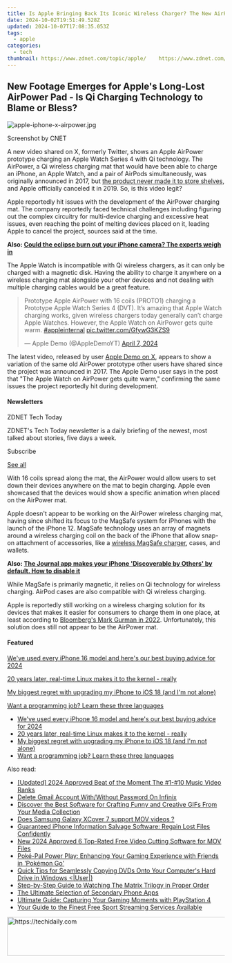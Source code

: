 ```yaml
---
title: Is Apple Bringing Back Its Iconic Wireless Charger? The New AirPower Video Suggests a Comeback with Qi Technology | ZDNET Exclusive
date: 2024-10-02T19:51:49.528Z
updated: 2024-10-07T17:08:35.053Z
tags:
  - apple
categories:
  - tech
thumbnail: https://www.zdnet.com/topic/apple/    https://www.zdnet.com/a/img/resize/cd435042d465702a51593532f94fe37483ffa44f/2017/09/12/f67e8d7e-d815-4c6e-9c93-bc032e4e653a/4981ee99-d161-4a8c-b943-eecf403af8b9800.jpg?width=170&height=96&fit=crop&auto=webp
---
```


## New Footage Emerges for Apple's Long-Lost AirPower Pad - Is Qi Charging Technology to Blame or Bless?

![apple-iphone-x-airpower.jpg](https://www.zdnet.com/a/img/resize/a2f695e45fc32aafeb77b1a41f5aadbe03f1d5da/2017/09/12/f67e8d7e-d815-4c6e-9c93-bc032e4e653a/4981ee99-d161-4a8c-b943-eecf403af8b9800.jpg?auto=webp&width=1280)

Screenshot by CNET

A new video shared on X, formerly Twitter, shows an Apple AirPower prototype charging an Apple Watch Series 4 with Qi technology. The AirPower, a Qi wireless charging mat that would have been able to charge an iPhone, an Apple Watch, and a pair of AirPods simultaneously, was originally announced in 2017, but [the product never made it to store shelves](https://www.zdnet.com/article/apple-tries-to-wipe-airpower-from-history/), and Apple officially canceled it in 2019\. So, is this video legit?

Apple reportedly hit issues with the development of the AirPower charging mat. The company reportedly faced technical challenges including figuring out the complex circuitry for multi-device charging and excessive heat issues, even reaching the point of melting devices placed on it, leading Apple to cancel the project, sources said at the time. 

**Also: [Could the eclipse burn out your iPhone camera? The experts weigh in](https://www.zdnet.com/article/will-solar-eclipse-burn-out-iphone-camera/)**

The Apple Watch is incompatible with Qi wireless chargers, as it can only be charged with a magnetic disk. Having the ability to charge it anywhere on a wireless charging mat alongside your other devices and not dealing with multiple charging cables would be a great feature. 

> Prototype Apple AirPower with 16 coils (PROTO1) charging a Prototype Apple Watch Series 4 (DVT). It’s amazing that Apple Watch charging works, given wireless chargers today generally can’t charge Apple Watches. However, the Apple Watch on AirPower gets quite warm. [#appleinternal](https://twitter.com/hashtag/appleinternal?src=hash&ref%5Fsrc=twsrc^tfw) [pic.twitter.com/GfywG3KZS9](https://t.co/GfywG3KZS9)
> 
> — Apple Demo (@AppleDemoYT) [April 7, 2024](https://twitter.com/AppleDemoYT/status/1777003651434680788?ref%5Fsrc=twsrc^tfw)

The latest video, released by user [Apple Demo on X](https://x.com/AppleDemoYT/status/1777003651434680788), appears to show a variation of the same old AirPower prototype other users have shared since the project was announced in 2017\. The Apple Demo user says in the post that "The Apple Watch on AirPower gets quite warm," confirming the same issues the project reportedly hit during development. 

#### Newsletters

ZDNET Tech Today

ZDNET's Tech Today newsletter is a daily briefing of the newest, most talked about stories, five days a week.

 Subscribe

[See all](https://www.zdnet.com/newsletters/)

With 16 coils spread along the mat, the AirPower would allow users to set down their devices anywhere on the mat to begin charging. Apple even showcased that the devices would show a specific animation when placed on the AirPower mat.

Apple doesn't appear to be working on the AirPower wireless charging mat, having since shifted its focus to the MagSafe system for iPhones with the launch of the iPhone 12\. MagSafe technology uses an array of magnets around a wireless charging coil on the back of the iPhone that allow snap-on attachment of accessories, like a [wireless MagSafe charger](https://www.zdnet.com/article/best-magsafe-battery/), cases, and wallets.

**Also: [The Journal app makes your iPhone 'Discoverable by Others' by default. How to disable it](https://www.zdnet.com/article/the-journal-app-makes-your-iphone-discoverable-by-others-by-default-how-to-disable-it/)**

While MagSafe is primarily magnetic, it relies on Qi technology for wireless charging. AirPod cases are also compatible with Qi wireless charging.

Apple is reportedly still working on a wireless charging solution for its devices that makes it easier for consumers to charge them in one place, at least according to [Bloomberg's Mark Gurman in 2022](https://www.bloomberg.com/news/newsletters/2022-10-09/will-the-iphone-15-get-usb-c-port-will-apple-aapl-release-a-wireless-iphone-l91edtxt). Unfortunately, this solution does still not appear to be the AirPower mat.

#### Featured

[We've used every iPhone 16 model and here's our best buying advice for 2024](https://www.zdnet.com/article/iphone-16-pro-max-buying-advice-2024/ "We've used every iPhone 16 model and here's our best buying advice for 2024")

[20 years later, real-time Linux makes it to the kernel - really](https://www.zdnet.com/article/20-years-later-real-time-linux-makes-it-to-the-kernel-really/ "20 years later, real-time Linux makes it to the kernel - really")

[My biggest regret with upgrading my iPhone to iOS 18 (and I'm not alone)](https://www.zdnet.com/article/my-biggest-regret-with-upgrading-my-iphone-to-ios-18-and-im-not-alone/ "My biggest regret with upgrading my iPhone to iOS 18 (and I'm not alone)")

[Want a programming job? Learn these three languages](https://www.zdnet.com/article/want-a-programming-job-learn-these-three-languages/ "Want a programming job? Learn these three languages")

* [We've used every iPhone 16 model and here's our best buying advice for 2024](https://www.zdnet.com/article/iphone-16-pro-max-buying-advice-2024/ "We've used every iPhone 16 model and here's our best buying advice for 2024")
* [20 years later, real-time Linux makes it to the kernel - really](https://www.zdnet.com/article/20-years-later-real-time-linux-makes-it-to-the-kernel-really/ "20 years later, real-time Linux makes it to the kernel - really")
* [My biggest regret with upgrading my iPhone to iOS 18 (and I'm not alone)](https://www.zdnet.com/article/my-biggest-regret-with-upgrading-my-iphone-to-ios-18-and-im-not-alone/ "My biggest regret with upgrading my iPhone to iOS 18 (and I'm not alone)")
* [Want a programming job? Learn these three languages](https://www.zdnet.com/article/want-a-programming-job-learn-these-three-languages/ "Want a programming job? Learn these three languages")

<ins class="adsbygoogle"
     style="display:block"
     data-ad-format="autorelaxed"
     data-ad-client="ca-pub-7571918770474297"
     data-ad-slot="1223367746"></ins>

<ins class="adsbygoogle"
     style="display:block"
     data-ad-client="ca-pub-7571918770474297"
     data-ad-slot="8358498916"
     data-ad-format="auto"
     data-full-width-responsive="true"></ins>

<span class="atpl-alsoreadstyle">Also read:</span>
<div><ul>
<li><a href="https://facebook-video-recording.techidaily.com/updated-2024-approved-beat-of-the-moment-the-1-10-music-video-ranks/"><u>[Updated] 2024 Approved Beat of the Moment The #1-#10 Music Video Ranks</u></a></li>
<li><a href="https://unlock-android.techidaily.com/delete-gmail-account-withwithout-password-on-infinix-by-drfone-android/"><u>Delete Gmail Account With/Without Password On Infinix</u></a></li>
<li><a href="https://vp-tips.techidaily.com/discover-the-best-software-for-crafting-funny-and-creative-gifs-from-your-media-collection/"><u>Discover the Best Software for Crafting Funny and Creative GIFs From Your Media Collection</u></a></li>
<li><a href="https://phone-solutions.techidaily.com/does-samsung-galaxy-xcover-7-support-mov-videos-by-aiseesoft-video-converter-play-mov-on-android/"><u>Does Samsung Galaxy XCover 7 support MOV videos ?</u></a></li>
<li><a href="https://data-safeguard.techidaily.com/guaranteed-iphone-information-salvage-software-regain-lost-files-confidently/"><u>Guaranteed iPhone Information Salvage Software: Regain Lost Files Confidently</u></a></li>
<li><a href="https://ai-video-apps.techidaily.com/new-2024-approved-6-top-rated-free-video-cutting-software-for-mov-files/"><u>New 2024 Approved 6 Top-Rated Free Video Cutting Software for MOV Files</u></a></li>
<li><a href="https://tech-renaissance.techidaily.com/poke-pal-power-play-enhancing-your-gaming-experience-with-friends-in-pokemon-go/"><u>Poké-Pal Power Play: Enhancing Your Gaming Experience with Friends in 'Pokémon Go'</u></a></li>
<li><a href="https://tech-revival.techidaily.com/quick-tips-for-seamlessly-copying-dvds-onto-your-computers-hard-drive-in-windows-(user/"><u>Quick Tips for Seamlessly Copying DVDs Onto Your Computer's Hard Drive in Windows <|User|)</u></a></li>
<li><a href="https://tech-renaissance.techidaily.com/step-by-step-guide-to-watching-the-matrix-trilogy-in-proper-order/"><u>Step-by-Step Guide to Watching The Matrix Trilogy in Proper Order</u></a></li>
<li><a href="https://tech-renaissance.techidaily.com/the-ultimate-selection-of-secondary-phone-apps/"><u>The Ultimate Selection of Secondary Phone Apps</u></a></li>
<li><a href="https://tech-renaissance.techidaily.com/ultimate-guide-capturing-your-gaming-moments-with-playstation-4/"><u>Ultimate Guide: Capturing Your Gaming Moments with PlayStation 4</u></a></li>
<li><a href="https://tech-renaissance.techidaily.com/your-guide-to-the-finest-free-sport-streaming-services-available/"><u>Your Guide to the Finest Free Sport Streaming Services Available</u></a></li>
</ul></div>

<!-- affiliate ads begin -->
<a href="https://aligracehair.sjv.io/c/5597632/1868590/19272" target="_top" id="1868590">
  <img src="//a.impactradius-go.com/display-ad/19272-1868590" border="0" alt="https://techidaily.com" width="728" height="90"/>
</a>
<img height="0" width="0" src="https://aligracehair.sjv.io/i/5597632/1868590/19272" style="position:absolute;visibility:hidden;" border="0" />
<!-- affiliate ads end -->

